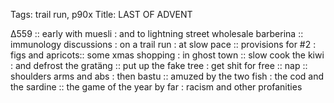 Tags: trail run, p90x
Title: LAST OF ADVENT
  
∆559 :: early with muesli : and to lightning street wholesale barberina :: immunology discussions : on a trail run : at slow pace :: provisions for #2 : figs and apricots:: some xmas shopping : in ghost town :: slow cook the kiwi : and defrost the gratäng :: put up the fake tree : get shit for free :: nap :: shoulders arms and abs : then bastu :: amuzed by the two fish : the cod and the sardine :: the game of the year by far : racism and other profanities 